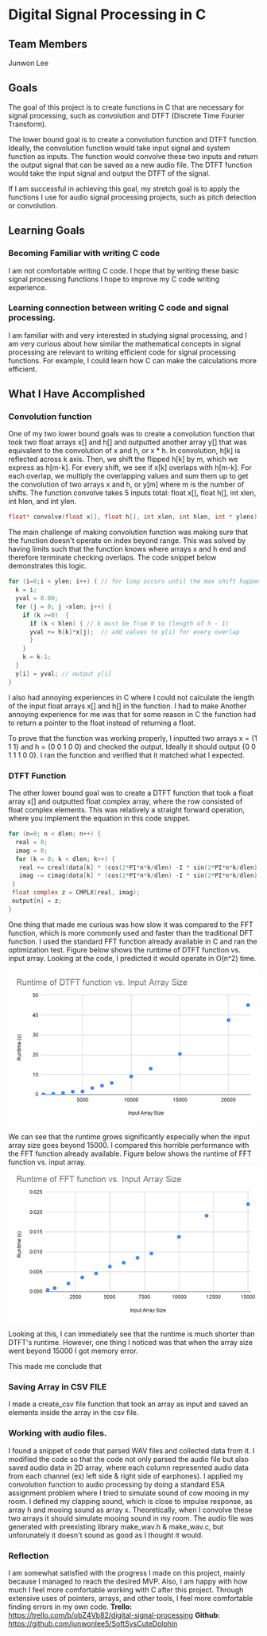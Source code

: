 # Digital Signal Processing in C

## Team Members
Junwon Lee

## Goals

The goal of this project is to create functions in C that are necessary for signal processing, such as convolution and DTFT (Discrete Time Fourier Transform).

The lower bound goal is to create a convolution function and DTFT function. Ideally, the convolution function would take input signal and system function as inputs. The function would convolve these two inputs and return the output signal that can be saved as a new audio file. The DTFT function would take the input signal and output the DTFT of the signal.

If I am successful in achieving this goal, my stretch goal is to apply the functions I use for audio signal processing projects, such as pitch detection or convolution.

## Learning Goals

### Becoming Familiar with writing C code
I am not comfortable writing C code. I hope that by writing these basic signal processing functions I hope to improve my C code writing experience.

### Learning connection between writing C code and signal processing.
I am familiar with and very interested in studying signal processing, and I am very curious about how similar the mathematical concepts in signal processing are relevant to writing efficient code for signal processing functions. For example, I could learn how C can make the calculations more efficient.  

## What I Have Accomplished

### Convolution function
One of my two lower bound goals was to create a convolution function that took two float arrays x[] and h[] and outputted another array y[] that was equivalent to the convolution of x and h, or x * h. In convolution, h[k] is reflected across k axis. Then, we shift the flipped h[k] by m, which we express as h[m-k]. For every shift, we see if x[k] overlaps with h[m-k]. For each overlap, we multiply the overlapping values and sum them up to get the convolution of two arrays x and h, or y[m] where m is the number of shifts. The function convolve takes 5 inputs total: float x[], float h[], int xlen, int hlen, and int ylen.

```C
float* convolve(float x[], float h[], int xlen, int hlen, int * ylens)
```

The main challenge of making convolution function was making sure that the function doesn't operate on index beyond range. This was solved by having limits such that the function knows where arrays x and h end and therefore terminate checking overlaps. The code snippet below demonstrates this logic.

```C
for (i=0;i < ylen; i++) { // for loop occurs until the max shift happens
  k = i;
  yval = 0.00;
  for (j = 0; j <xlen; j++) {
    if (k >=0)  {
      if (k < hlen) { // k must be from 0 to (length of h - 1)
      yval += h[k]*x[j];  // add values to y[i] for every overlap
      }
    }
    k = k-1;
  }
  y[i] = yval; // output y[i]
}

```

I also had annoying experiences in C where I could not calculate the length of the input float arrays x[] and h[] in the function. I had to make Another annoying experience for me was that for some reason in C the function had to return a pointer to the float instead of returning a float.

To prove that the function was working properly, I inputted two arrays x = {1 1 1} and h = {0 0 1 0 0} and checked the output. Ideally it should output {0 0 1 1 1 0 0}. I ran the function and verified that it matched what I expected.



### DTFT Function
The other lower bound goal was to create a DTFT function that took a float array x[] and outputted float complex array, where the row consisted of float complex elements. This was relatively a straight forward operation, where you implement the equation in this code snippet.

```C
for (n=0; n < dlen; n++) {
  real = 0;
  imag = 0;
  for (k = 0; k < dlen; k++) {
   real += creal(data[k] * (cos(2*PI*n*k/dlen) -I * sin(2*PI*n*k/dlen)));
   imag -= cimag(data[k] * (cos(2*PI*n*k/dlen) -I * sin(2*PI*n*k/dlen)));
 }
 float complex z = CMPLX(real, imag);
 output[n] = z;
}
```

One thing that made me curious was how slow it was compared to the FFT function, which is more commonly used and faster than the traditional DFT function. I used the standard FFT function already available in C and ran the optimization test.  Figure below shows the runtime of DTFT function vs. input array. Looking at the code, I predicted it would operate in O(n^2) time.

![alt text](https://github.com/junwonlee5/SoftSysCuteDolphin/blob/main/reports/Runtime%20of%20DTFT%20function%20vs%20Input%20Array%20Size.png "DTFT Runtime vs. Array Size")

We can see that the runtime grows significantly especially when the input array size goes beyond 15000. I compared this horrible performance with the FFT function already available.  Figure below shows the runtime of FFT function vs. input array.
![alt text](https://github.com/junwonlee5/SoftSysCuteDolphin/blob/main/reports/Runtime%20of%20FFT%20function%20vs%20Input%20Array%20Size.png "FFT Runtime vs. Array Size")

Looking at this, I can immediately see that the runtime is much shorter than DTFT's runtime. However, one thing I noticed was that when the array size went beyond 15000 I got memory error.

This made me conclude that

### Saving Array in CSV FILE
I made a create_csv file function that took an array as input and saved an elements inside the array in the csv file.

### Working with audio files.

I found a snippet of code that parsed WAV files and collected data from it. I modified the code so that the code not only parsed the audio file but also saved audio data in 2D array, where each column represented audio data from each channel (ex) left side & right side of earphones). I applied my convolution function to audio processing by doing a standard ESA assignment problem where I tried to simulate sound of cow mooing in my room. I defined my clapping sound, which is close to impulse response, as array h and mooing sound as array x. Theoretically, when I convolve these two arrays it should simulate mooing sound in my room. The audio file was generated with preexisting library make_wav.h & make_wav.c, but unforunately it doesn't sound as good as I thought it would.

### Reflection
I am somewhat satisfied with the progress I made on this project, mainly because I managed to reach the desired MVP. Also, I am happy with how much I feel more comfortable working with C after this project. Through extensive uses of pointers, arrays, and other tools, I feel more comfortable finding errors in my own code.
**Trello:** https://trello.com/b/obZ4Vb82/digital-signal-processing
**Github:** https://github.com/junwonlee5/SoftSysCuteDolphin
